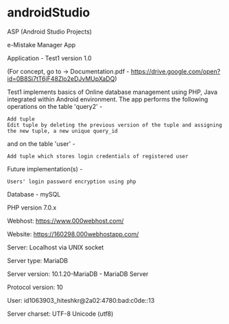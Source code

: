 # androidStudio
ASP (Android Studio Projects)

e-Mistake Manager App

Application - Test1 version 1.0

(For concept, go to -> Documentation.pdf - https://drive.google.com/open?id=0B8Si7tT6jF48Zlo2eDJvMUpXaDQ)

Test1 implements basics of Online database management using PHP, Java integrated within Android environment.
The app performs the following operations on the table 'query2' - 

    Add tuple
    Edit tuple by deleting the previous version of the tuple and assigning the new tuple, a new unique query_id
and on the table 'user' -

    Add tuple which stores login credentials of registered user

Future implementation(s) -

    Users' login password encryption using php
    

Database - mySQL

PHP version 7.0.x

Webhost: https://www.000webhost.com/

Website: https://160298.000webhostapp.com/

Server: Localhost via UNIX socket

Server type: MariaDB

Server version: 10.1.20-MariaDB - MariaDB Server

Protocol version: 10

User: id1063903_hiteshkr@2a02:4780:bad:c0de::13

Server charset: UTF-8 Unicode (utf8)




